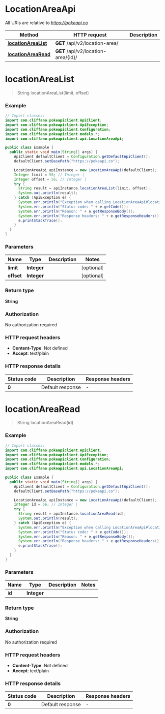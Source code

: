 # LocationAreaApi

All URIs are relative to *https://pokeapi.co*

| Method | HTTP request | Description |
|------------- | ------------- | -------------|
| [**locationAreaList**](LocationAreaApi.md#locationAreaList) | **GET** /api/v2/location-area/ |  |
| [**locationAreaRead**](LocationAreaApi.md#locationAreaRead) | **GET** /api/v2/location-area/{id}/ |  |


<a name="locationAreaList"></a>
# **locationAreaList**
> String locationAreaList(limit, offset)



### Example
```java
// Import classes:
import com.cliffano.pokeapiclient.ApiClient;
import com.cliffano.pokeapiclient.ApiException;
import com.cliffano.pokeapiclient.Configuration;
import com.cliffano.pokeapiclient.models.*;
import com.cliffano.pokeapiclient.api.LocationAreaApi;

public class Example {
  public static void main(String[] args) {
    ApiClient defaultClient = Configuration.getDefaultApiClient();
    defaultClient.setBasePath("https://pokeapi.co");

    LocationAreaApi apiInstance = new LocationAreaApi(defaultClient);
    Integer limit = 56; // Integer | 
    Integer offset = 56; // Integer | 
    try {
      String result = apiInstance.locationAreaList(limit, offset);
      System.out.println(result);
    } catch (ApiException e) {
      System.err.println("Exception when calling LocationAreaApi#locationAreaList");
      System.err.println("Status code: " + e.getCode());
      System.err.println("Reason: " + e.getResponseBody());
      System.err.println("Response headers: " + e.getResponseHeaders());
      e.printStackTrace();
    }
  }
}
```

### Parameters

| Name | Type | Description  | Notes |
|------------- | ------------- | ------------- | -------------|
| **limit** | **Integer**|  | [optional] |
| **offset** | **Integer**|  | [optional] |

### Return type

**String**

### Authorization

No authorization required

### HTTP request headers

 - **Content-Type**: Not defined
 - **Accept**: text/plain

### HTTP response details
| Status code | Description | Response headers |
|-------------|-------------|------------------|
| **0** | Default response |  -  |

<a name="locationAreaRead"></a>
# **locationAreaRead**
> String locationAreaRead(id)



### Example
```java
// Import classes:
import com.cliffano.pokeapiclient.ApiClient;
import com.cliffano.pokeapiclient.ApiException;
import com.cliffano.pokeapiclient.Configuration;
import com.cliffano.pokeapiclient.models.*;
import com.cliffano.pokeapiclient.api.LocationAreaApi;

public class Example {
  public static void main(String[] args) {
    ApiClient defaultClient = Configuration.getDefaultApiClient();
    defaultClient.setBasePath("https://pokeapi.co");

    LocationAreaApi apiInstance = new LocationAreaApi(defaultClient);
    Integer id = 56; // Integer | 
    try {
      String result = apiInstance.locationAreaRead(id);
      System.out.println(result);
    } catch (ApiException e) {
      System.err.println("Exception when calling LocationAreaApi#locationAreaRead");
      System.err.println("Status code: " + e.getCode());
      System.err.println("Reason: " + e.getResponseBody());
      System.err.println("Response headers: " + e.getResponseHeaders());
      e.printStackTrace();
    }
  }
}
```

### Parameters

| Name | Type | Description  | Notes |
|------------- | ------------- | ------------- | -------------|
| **id** | **Integer**|  | |

### Return type

**String**

### Authorization

No authorization required

### HTTP request headers

 - **Content-Type**: Not defined
 - **Accept**: text/plain

### HTTP response details
| Status code | Description | Response headers |
|-------------|-------------|------------------|
| **0** | Default response |  -  |

